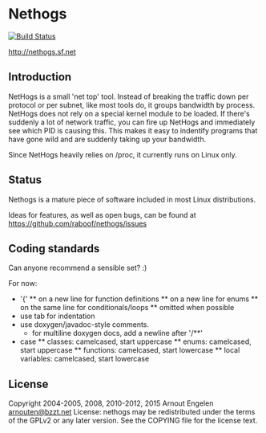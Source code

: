 Nethogs
=======

[![Build Status](https://travis-ci.org/raboof/nethogs.svg?branch=master)](https://travis-ci.org/raboof/nethogs)

http://nethogs.sf.net

Introduction
------------

NetHogs is a small 'net top' tool. Instead of breaking the traffic down per protocol or per subnet, like most tools do, it groups bandwidth by process. NetHogs does not rely on a special kernel module to be loaded. If there's suddenly a lot of network traffic, you can fire up NetHogs and immediately see which PID is causing this. This makes it easy to indentify programs that have gone wild and are suddenly taking up your bandwidth.

Since NetHogs heavily relies on /proc, it currently runs on Linux only. 

Status
------

Nethogs is a mature piece of software included in most Linux distributions.

Ideas for features, as well as open bugs, can be found at https://github.com/raboof/nethogs/issues

Coding standards
----------------

Can anyone recommend a sensible set? :)

For now:
* '{' 
** on a new line for function definitions
** on a new line for enums
** on the same line for conditionals/loops 
** omitted when possible
* use tab for indentation
* use doxygen/javadoc-style comments.
  * for multiline doxygen docs, add a newline after '/**'
* case
** classes: camelcased, start uppercase
** enums: camelcased, start uppercase
** functions: camelcased, start lowercase
** local variables: camelcased, start lowercase

License
-------

Copyright 2004-2005, 2008, 2010-2012, 2015 Arnout Engelen <arnouten@bzzt.net>
License: nethogs may be redistributed under the terms of the GPLv2 or any 
later version. See the COPYING file for the license text.

